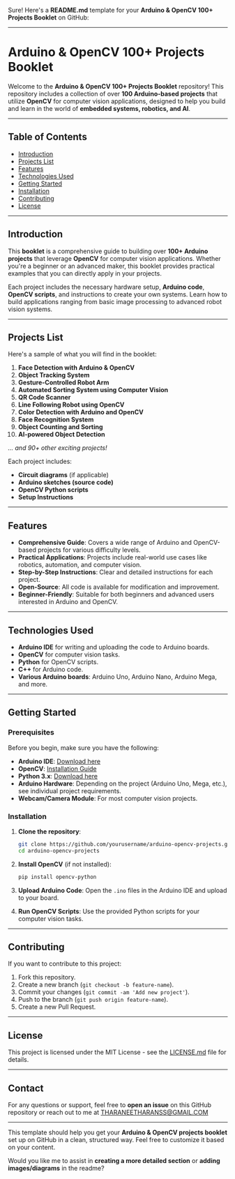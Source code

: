Sure! Here's a **README.md** template for your **Arduino & OpenCV 100+ Projects Booklet** on GitHub:

---

# Arduino & OpenCV 100+ Projects Booklet

Welcome to the **Arduino & OpenCV 100+ Projects Booklet** repository! This repository includes a collection of over **100 Arduino-based projects** that utilize **OpenCV** for computer vision applications, designed to help you build and learn in the world of **embedded systems, robotics, and AI**.

---

## Table of Contents

* [Introduction](#introduction)
* [Projects List](#projects-list)
* [Features](#features)
* [Technologies Used](#technologies-used)
* [Getting Started](#getting-started)
* [Installation](#installation)
* [Contributing](#contributing)
* [License](#license)

---

## Introduction

This **booklet** is a comprehensive guide to building over **100+ Arduino projects** that leverage **OpenCV** for computer vision applications. Whether you're a beginner or an advanced maker, this booklet provides practical examples that you can directly apply in your projects.

Each project includes the necessary hardware setup, **Arduino code**, **OpenCV scripts**, and instructions to create your own systems. Learn how to build applications ranging from basic image processing to advanced robot vision systems.

---

## Projects List

Here's a sample of what you will find in the booklet:

1. **Face Detection with Arduino & OpenCV**
2. **Object Tracking System**
3. **Gesture-Controlled Robot Arm**
4. **Automated Sorting System using Computer Vision**
5. **QR Code Scanner**
6. **Line Following Robot using OpenCV**
7. **Color Detection with Arduino and OpenCV**
8. **Face Recognition System**
9. **Object Counting and Sorting**
10. **AI-powered Object Detection**

*... and 90+ other exciting projects!*

Each project includes:

* **Circuit diagrams** (if applicable)
* **Arduino sketches (source code)**
* **OpenCV Python scripts**
* **Setup Instructions**

---

## Features

* **Comprehensive Guide**: Covers a wide range of Arduino and OpenCV-based projects for various difficulty levels.
* **Practical Applications**: Projects include real-world use cases like robotics, automation, and computer vision.
* **Step-by-Step Instructions**: Clear and detailed instructions for each project.
* **Open-Source**: All code is available for modification and improvement.
* **Beginner-Friendly**: Suitable for both beginners and advanced users interested in Arduino and OpenCV.

---

## Technologies Used

* **Arduino IDE** for writing and uploading the code to Arduino boards.
* **OpenCV** for computer vision tasks.
* **Python** for OpenCV scripts.
* **C++** for Arduino code.
* **Various Arduino boards**: Arduino Uno, Arduino Nano, Arduino Mega, and more.

---

## Getting Started

### Prerequisites

Before you begin, make sure you have the following:

* **Arduino IDE**: [Download here](https://www.arduino.cc/en/software)
* **OpenCV**: [Installation Guide](https://opencv.org/releases/)
* **Python 3.x**: [Download here](https://www.python.org/downloads/)
* **Arduino Hardware**: Depending on the project (Arduino Uno, Mega, etc.), see individual project requirements.
* **Webcam/Camera Module**: For most computer vision projects.

### Installation

1. **Clone the repository**:

   ```bash
   git clone https://github.com/yourusername/arduino-opencv-projects.git
   cd arduino-opencv-projects
   ```

2. **Install OpenCV** (if not installed):

   ```bash
   pip install opencv-python
   ```

3. **Upload Arduino Code**: Open the `.ino` files in the Arduino IDE and upload to your board.

4. **Run OpenCV Scripts**: Use the provided Python scripts for your computer vision tasks.

---

## Contributing

If you want to contribute to this project:

1. Fork this repository.
2. Create a new branch (`git checkout -b feature-name`).
3. Commit your changes (`git commit -am 'Add new project'`).
4. Push to the branch (`git push origin feature-name`).
5. Create a new Pull Request.

---

## License

This project is licensed under the MIT License - see the [LICENSE.md](LICENSE.md) file for details.

---

## Contact

For any questions or support, feel free to **open an issue** on this GitHub repository or reach out to me at THARANEETHARANSS@GMAIL.COM

---

This template should help you get your **Arduino & OpenCV projects booklet** set up on GitHub in a clean, structured way. Feel free to customize it based on your content.

Would you like me to assist in **creating a more detailed section** or **adding images/diagrams** in the readme?
